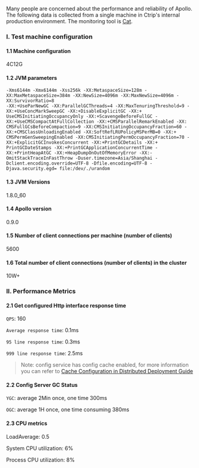 Many people are concerned about the performance and reliability of Apollo. The following data is collected from a single machine in Ctrip's internal production environment. The monitoring tool is [Cat](https://github.com/dianping/cat).

### I. Test machine configuration

#### 1.1 Machine configuration
4C12G

#### 1.2 JVM parameters
```
-Xms6144m -Xmx6144m -Xss256k -XX:MetaspaceSize=128m -XX:MaxMetaspaceSize=384m -XX:NewSize=4096m -XX:MaxNewSize=4096m -XX:SurvivorRatio=8
-XX:+UseParNewGC -XX:ParallelGCThreads=4 -XX:MaxTenuringThreshold=9 -XX:+UseConcMarkSweepGC -XX:+DisableExplicitGC -XX:+ UseCMSInitiatingOccupancyOnly -XX:+ScavengeBeforeFullGC -XX:+UseCMSCompactAtFullCollection -XX:+CMSParallelRemarkEnabled -XX: CMSFullGCsBeforeCompaction=9 -XX:CMSInitiatingOccupancyFraction=60 -XX:+CMSClassUnloadingEnabled -XX:SoftRefLRUPolicyMSPerMB=0 -XX:+ CMSPermGenSweepingEnabled -XX:CMSInitiatingPermOccupancyFraction=70 -XX:+ExplicitGCInvokesConcurrent -XX:+PrintGCDetails -XX:+ PrintGCDateStamps -XX:+PrintGCApplicationConcurrentTime -XX:+PrintHeapAtGC -XX:+HeapDumpOnOutOfMemoryError -XX:- OmitStackTraceInFastThrow -Duser.timezone=Asia/Shanghai -Dclient.encoding.override=UTF-8 -Dfile.encoding=UTF-8 -Djava.security.egd= file:/dev/./urandom
```
#### 1.3 JVM Versions
1.8.0_60

#### 1.4 Apollo version
0.9.0

#### 1.5 Number of client connections per machine (number of clients)
5600

#### 1.6 Total number of client connections (number of clients) in the cluster
10W+

### II. Performance Metrics

#### 2.1 Get configured Http interface response time

`QPS`: 160

`Average response time`: 0.1ms

`95 line response time`: 0.3ms

`999 line response time`: 2.5ms

>Note: config service has config cache enabled, for more information you can refer to [Cache Configuration in Distributed Deployment Guide](en/deployment/distributed-deployment-guide?id=_323-config-servicecacheenabled-whether-to-enable-configuration-caching)

#### 2.2 Config Server GC Status

`YGC`: average 2Min once, one time 300ms

`OGC`: average 1H once, one time consuming 380ms

#### 2.3 CPU metrics

LoadAverage: 0.5

System CPU utilization: 6%

Process CPU utilization: 8%
